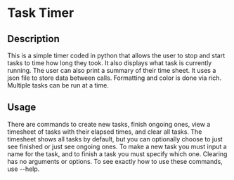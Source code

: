 Task Timer
==

Description
-

This is a simple timer coded in python that allows the user to stop and start tasks to time how long they took. It also displays what task is currently running. The user can also print a summary of their time sheet. It uses a json file to store data between calls. Formatting and color is done via rich. Multiple tasks can be run at a time.

Usage
-

There are commands to create new tasks, finish ongoing ones, view a timesheet of tasks with their elapsed times, and clear all tasks. The timesheet shows all tasks by default, but you can optionally choose to just see finished or just see ongoing ones. To make a new task you must input a name for the task, and to finish a task you must specify which one. Clearing has no arguments or options. To see exactly how to use these commands, use --help. 


